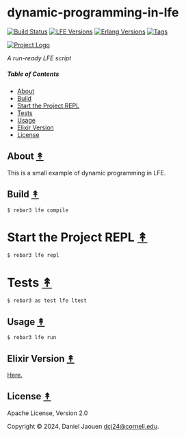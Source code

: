 # dynamic-programming-in-lfe

[![Build Status][gh-actions-badge]][gh-actions]
[![LFE Versions][lfe-badge]][lfe]
[![Erlang Versions][erlang-badge]][version]
[![Tags][github-tags-badge]][github-tags]

[![Project Logo][logo]][logo-large]

*A run-ready LFE script*

##### Table of Contents

* [About](#about-)
* [Build](#build-)
* [Start the Project REPL](#start-the-repl-)
* [Tests](#tests-)
* [Usage](#usage-)
* [Elixir Version](#Eelixir-version-)
* [License](#license-)

## About [&#x219F;](#table-of-contents)

This is a small example of dynamic programming in LFE.

## Build [&#x219F;](#table-of-contents)

```shell
$ rebar3 lfe compile
```

# Start the Project REPL [&#x219F;](#table-of-contents)

```shell
$ rebar3 lfe repl
```

# Tests [&#x219F;](#table-of-contents)

```shell
$ rebar3 as test lfe ltest
```

## Usage [&#x219F;](#table-of-contents)

```shell
$ rebar3 lfe run
```

## Elixir Version [&#x219F;](#table-of-contents)
[Here.](https://github.com/danieljaouen/dynamic-programming-in-elixir/tree/main)

## License [&#x219F;](#table-of-contents)

Apache License, Version 2.0

Copyright © 2024, Daniel Jaouen <dcj24@cornell.edu>.

[//]: ---Named-Links---

[logo]: https://avatars1.githubusercontent.com/u/3434967?s=250
[logo-large]: https://avatars1.githubusercontent.com/u/3434967
[github]: https://github.com/danieljaouen/dynamic-programming-in-lfe
[gitlab]: https://gitlab.com/danieljaouen/dynamic-programming-in-lfe
[gh-actions-badge]: https://github.com/danieljaouen/dynamic-programming-in-lfe/actions/workflows/cicd.yml/badge.svg
[gh-actions]: https://github.com/danieljaouen/dynamic-programming-in-lfe/actions/workflows/cicd.yml
[lfe]: https://github.com/lfe/lfe
[lfe-badge]: https://img.shields.io/badge/lfe-2.1-blue.svg
[erlang-badge]: https://img.shields.io/badge/erlang-21%20to%2026-blue.svg
[version]: https://github.com/danieljaouen/dynamic-programming-in-lfe/blob/main/.github/workflows/cicd.yml
[github-tags]: https://github.com/danieljaouen/dynamic-programming-in-lfe/tags
[github-tags-badge]: https://img.shields.io/github/tag/danieljaouen/dynamic-programming-in-lfe.svg
[github-downloads]: https://img.shields.io/github/downloads/danieljaouen/dynamic-programming-in-lfe/total.svg
